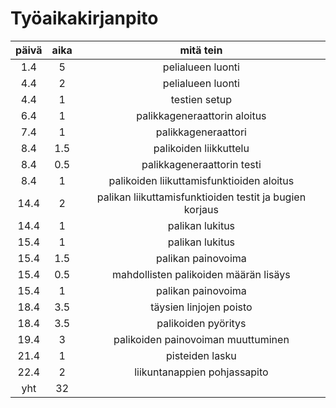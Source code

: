 # Työaikakirjanpito

| päivä | aika | mitä tein |
|:-----:|:----:|:---------:|
|1.4    |5     |pelialueen luonti|
|4.4    |2     |pelialueen luonti|
|4.4    |1     |testien setup|
|6.4    |1     |palikkageneraattorin aloitus|
|7.4    |1     |palikkageneraattori|
|8.4    |1.5   |palikoiden liikkuttelu|
|8.4    |0.5   |palikkageneraattorin testi|
|8.4    |1     |palikoiden liikuttamisfunktioiden aloitus|
|14.4   |2     |palikan liikuttamisfunktioiden testit ja bugien korjaus|
|14.4   |1     |palikan lukitus|
|15.4   |1     |palikan lukitus|
|15.4   |1.5   |palikan painovoima|
|15.4   |0.5   |mahdollisten palikoiden määrän lisäys|
|15.4   |1     |palikan painovoima|
|18.4   |3.5   |täysien linjojen poisto|
|18.4   |3.5   |palikoiden pyöritys|
|19.4   |3     |palikoiden painovoiman muuttuminen|
|21.4   |1     |pisteiden lasku|
|22.4   |2     |liikuntanappien pohjassapito|
|yht    |32  |  |

